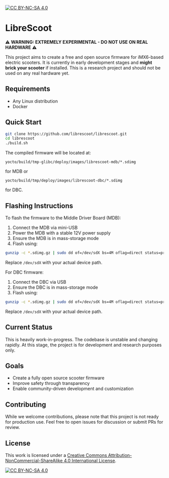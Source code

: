 [![CC BY-NC-SA 4.0][cc-by-nc-sa-shield]][cc-by-nc-sa]

# LibreScoot

⚠️ **WARNING: EXTREMELY EXPERIMENTAL - DO NOT USE ON REAL HARDWARE** ⚠️

This project aims to create a free and open source firmware for iMX6-based electric scooters. It is currently in early development stages and **might brick your scooter** if installed. This is a research project and should not be used on any real hardware yet.

## Requirements
- Any Linux distribution
- Docker

## Quick Start
```bash
git clone https://github.com/librescoot/librescoot.git
cd librescoot
./build.sh
```

The compiled firmware will be located at:
```
yocto/build/tmp-glibc/deploy/images/librescoot-mdb/*.sdimg
```
for MDB or
```
yocto/build/tmp/deploy/images/librescoot-dbc/*.sdimg
```
for DBC.

## Flashing Instructions
To flash the firmware to the Middle Driver Board (MDB):
1. Connect the MDB via mini-USB
2. Power the MDB with a stable 12V power supply
3. Ensure the MDB is in mass-storage mode
4. Flash using:
```bash
gunzip -c *.sdimg.gz | sudo dd of=/dev/sdX bs=4M oflag=direct status=progress
```
Replace `/dev/sdX` with your actual device path.

For DBC firmware:
1. Connect the DBC via USB
2. Ensure the DBC is in mass-storage mode
3. Flash using:
```bash
gunzip -c *.sdimg.gz | sudo dd of=/dev/sdX bs=4M oflag=direct status=progress
```
Replace `/dev/sdX` with your actual device path.

## Current Status
This is heavily work-in-progress. The codebase is unstable and changing rapidly. At this stage, the project is for development and research purposes only.

## Goals
- Create a fully open source scooter firmware
- Improve safety through transparency
- Enable community-driven development and customization

## Contributing
While we welcome contributions, please note that this project is not ready for production use. Feel free to open issues for discussion or submit PRs for review.

## License
This work is licensed under a
[Creative Commons Attribution-NonCommercial-ShareAlike 4.0 International License][cc-by-nc-sa].

[![CC BY-NC-SA 4.0][cc-by-nc-sa-image]][cc-by-nc-sa]

[cc-by-nc-sa]: http://creativecommons.org/licenses/by-nc-sa/4.0/
[cc-by-nc-sa-image]: https://licensebuttons.net/l/by-nc-sa/4.0/88x31.png
[cc-by-nc-sa-shield]: https://img.shields.io/badge/License-CC%20BY--NC--SA%204.0-lightgrey.svg
